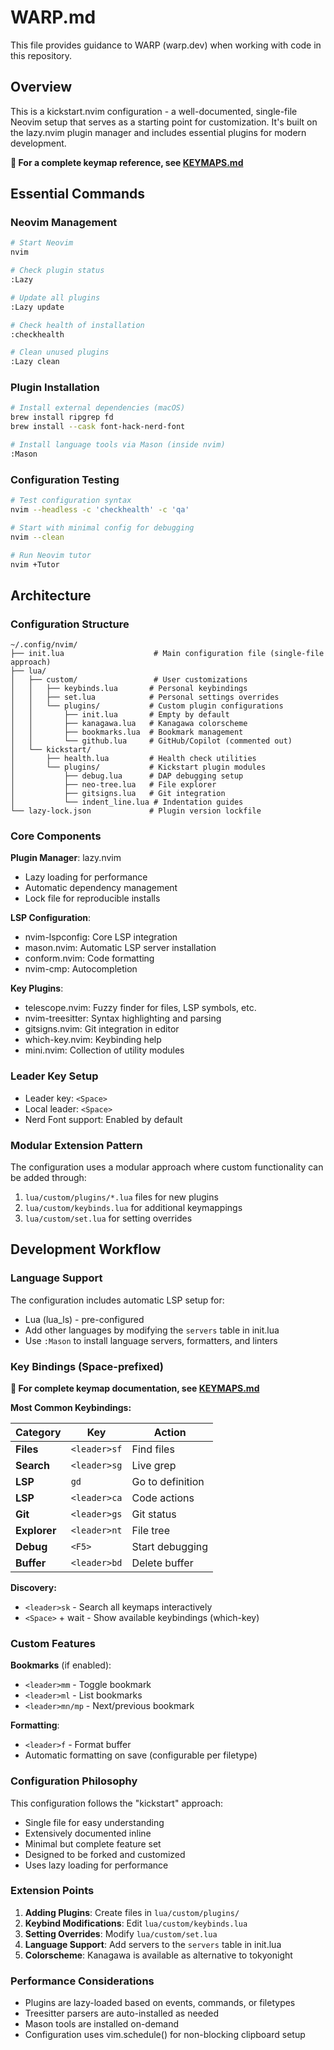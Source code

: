 # WARP.md

This file provides guidance to WARP (warp.dev) when working with code in this repository.

## Overview

This is a kickstart.nvim configuration - a well-documented, single-file Neovim setup that serves as a starting point for customization. It's built on the lazy.nvim plugin manager and includes essential plugins for modern development.

**📖 For a complete keymap reference, see [KEYMAPS.md](./KEYMAPS.md)**

## Essential Commands

### Neovim Management
```bash
# Start Neovim
nvim

# Check plugin status
:Lazy

# Update all plugins
:Lazy update

# Check health of installation
:checkhealth

# Clean unused plugins
:Lazy clean
```

### Plugin Installation
```bash
# Install external dependencies (macOS)
brew install ripgrep fd
brew install --cask font-hack-nerd-font

# Install language tools via Mason (inside nvim)
:Mason
```

### Configuration Testing
```bash
# Test configuration syntax
nvim --headless -c 'checkhealth' -c 'qa'

# Start with minimal config for debugging
nvim --clean

# Run Neovim tutor
nvim +Tutor
```

## Architecture

### Configuration Structure
```
~/.config/nvim/
├── init.lua                    # Main configuration file (single-file approach)
├── lua/
│   ├── custom/                 # User customizations
│   │   ├── keybinds.lua       # Personal keybindings
│   │   ├── set.lua            # Personal settings overrides
│   │   └── plugins/           # Custom plugin configurations
│   │       ├── init.lua       # Empty by default
│   │       ├── kanagawa.lua   # Kanagawa colorscheme
│   │       ├── bookmarks.lua  # Bookmark management
│   │       └── github.lua     # GitHub/Copilot (commented out)
│   └── kickstart/
│       ├── health.lua         # Health check utilities
│       └── plugins/           # Kickstart plugin modules
│           ├── debug.lua      # DAP debugging setup
│           ├── neo-tree.lua   # File explorer
│           ├── gitsigns.lua   # Git integration
│           └── indent_line.lua # Indentation guides
└── lazy-lock.json             # Plugin version lockfile
```

### Core Components

**Plugin Manager**: lazy.nvim
- Lazy loading for performance
- Automatic dependency management
- Lock file for reproducible installs

**LSP Configuration**:
- nvim-lspconfig: Core LSP integration
- mason.nvim: Automatic LSP server installation
- conform.nvim: Code formatting
- nvim-cmp: Autocompletion

**Key Plugins**:
- telescope.nvim: Fuzzy finder for files, LSP symbols, etc.
- nvim-treesitter: Syntax highlighting and parsing
- gitsigns.nvim: Git integration in editor
- which-key.nvim: Keybinding help
- mini.nvim: Collection of utility modules

### Leader Key Setup
- Leader key: `<Space>`
- Local leader: `<Space>`
- Nerd Font support: Enabled by default

### Modular Extension Pattern
The configuration uses a modular approach where custom functionality can be added through:
1. `lua/custom/plugins/*.lua` files for new plugins
2. `lua/custom/keybinds.lua` for additional keymappings
3. `lua/custom/set.lua` for setting overrides

## Development Workflow

### Language Support
The configuration includes automatic LSP setup for:
- Lua (lua_ls) - pre-configured
- Add other languages by modifying the `servers` table in init.lua
- Use `:Mason` to install language servers, formatters, and linters

### Key Bindings (Space-prefixed)

**📖 For complete keymap documentation, see [KEYMAPS.md](./KEYMAPS.md)**

**Most Common Keybindings:**

| Category | Key | Action |
|----------|-----|--------|
| **Files** | `<leader>sf` | Find files |
| **Search** | `<leader>sg` | Live grep |
| **LSP** | `gd` | Go to definition |
| **LSP** | `<leader>ca` | Code actions |
| **Git** | `<leader>gs` | Git status |
| **Explorer** | `<leader>nt` | File tree |
| **Debug** | `<F5>` | Start debugging |
| **Buffer** | `<leader>bd` | Delete buffer |

**Discovery:**
- `<leader>sk` - Search all keymaps interactively
- `<Space>` + wait - Show available keybindings (which-key)

### Custom Features

**Bookmarks** (if enabled):
- `<leader>mm` - Toggle bookmark
- `<leader>ml` - List bookmarks
- `<leader>mn/mp` - Next/previous bookmark

**Formatting**:
- `<leader>f` - Format buffer
- Automatic formatting on save (configurable per filetype)

### Configuration Philosophy

This configuration follows the "kickstart" approach:
- Single file for easy understanding
- Extensively documented inline
- Minimal but complete feature set
- Designed to be forked and customized
- Uses lazy loading for performance

### Extension Points

1. **Adding Plugins**: Create files in `lua/custom/plugins/`
2. **Keybind Modifications**: Edit `lua/custom/keybinds.lua`  
3. **Setting Overrides**: Modify `lua/custom/set.lua`
4. **Language Support**: Add servers to the `servers` table in init.lua
5. **Colorscheme**: Kanagawa is available as alternative to tokyonight

### Performance Considerations

- Plugins are lazy-loaded based on events, commands, or filetypes
- Treesitter parsers are auto-installed as needed
- Mason tools are installed on-demand
- Configuration uses vim.schedule() for non-blocking clipboard setup
